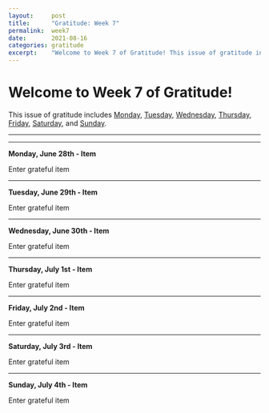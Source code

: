 ```yaml
---
layout:     post
title:      "Gratitude: Week 7"
permalink:  week7
date:       2021-08-16
categories: gratitude
excerpt:    "Welcome to Week 7 of Gratitude! This issue of gratitude includes monday, tuesday, wednesday, thursday, friday, saturday, and sunday."
---
```


# Welcome to Week 7 of Gratitude!

This issue of gratitude includes [Monday](#monday), [Tuesday](#tuesday), [Wednesday](#wednesday), [Thursday](#thursday), [Friday](#friday), [Saturday](#saturday), and [Sunday](#sunday).

---
---
<p></p>

**<a name="monday">Monday, June 28th - Item</a>**

Enter grateful item

---
<p></p>

**<a name="tuesday">Tuesday, June 29th - Item</a>**

Enter grateful item

---
<p></p>

**<a name="wednesday">Wednesday, June 30th - Item</a>**

Enter grateful item

---
<p></p>

**<a name="thursday">Thursday, July 1st - Item</a>**

Enter grateful item

---
<p></p>

**<a name="friday">Friday, July 2nd - Item</a>**

Enter grateful item

---
<p></p>

**<a name="saturday">Saturday, July 3rd - Item</a>**

Enter grateful item

---
<p></p>

**<a name="sunday">Sunday, July 4th - Item</a>**

Enter grateful item
